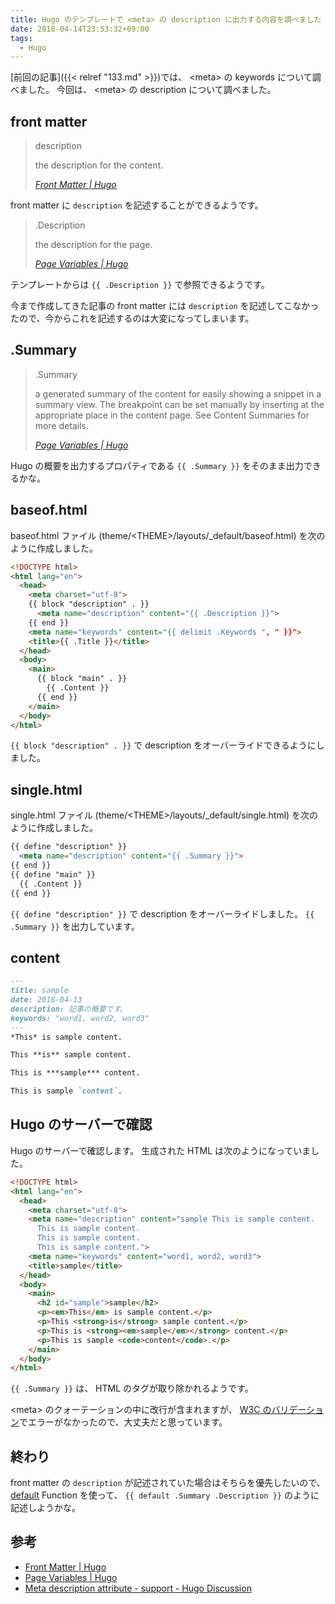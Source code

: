 ```yaml
---
title: Hugo のテンプレートで <meta> の description に出力する内容を調べました
date: 2018-04-14T23:53:32+09:00
tags:
  - Hugo
---
```


[前回の記事]({{< relref "133.md" >}})では、 \<meta\> の keywords について調べました。
今回は、 \<meta\> の description について調べました。

<!--more-->

## front matter

> description
>
> the description for the content.
>
> <cite>[Front Matter | Hugo](https://gohugo.io/content-management/front-matter/#front-matter-variables)</cite>

front matter に `description` を記述することができるようです。

> .Description
>
> the description for the page.
>
> <cite>[Page Variables | Hugo](https://gohugo.io/variables/page/#page-variables)</cite>

テンプレートからは `{{ .Description }}` で参照できるようです。

今まで作成してきた記事の front matter には `description` を記述してこなかったので、今からこれを記述するのは大変になってしまいます。

## .Summary 

> .Summary
>
> a generated summary of the content for easily showing a snippet in a summary view. The breakpoint can be set manually by inserting <!--more--> at the appropriate place in the content page. See Content Summaries for more details.
>
> <cite>[Page Variables | Hugo](https://gohugo.io/variables/page/#page-variables)</cite>

Hugo の概要を出力するプロパティである `{{ .Summary }}` をそのまま出力できるかな。

## baseof.html

baseof.html ファイル (theme/\<THEME\>/layouts/_default/baseof.html) を次のように作成しました。

```html
<!DOCTYPE html>
<html lang="en">
  <head>
    <meta charset="utf-8">
    {{ block "description" . }}
      <meta name="description" content="{{ .Description }}">
    {{ end }}
    <meta name="keywords" content="{{ delimit .Keywords ", " }}">
    <title>{{ .Title }}</title>
  </head>
  <body>
    <main>
      {{ block "main" . }}
        {{ .Content }}
      {{ end }}
    </main>
  </body>
</html>
```

`{{ block "description" . }}` で description をオーバーライドできるようにしました。

## single.html

single.html ファイル (theme/\<THEME\>/layouts/_default/single.html) を次のように作成しました。

```html
{{ define "description" }}
  <meta name="description" content="{{ .Summary }}">
{{ end }}
{{ define "main" }}
  {{ .Content }}
{{ end }}
```

`{{ define "description" }}` で description をオーバーライドしました。
`{{ .Summary }}` を出力しています。

## content

```markdown
---
title: sample
date: 2018-04-13
description: 記事の概要です。
keywords: "word1, word2, word3"
---
*This* is sample content.

This **is** sample content.

This is ***sample*** content.

This is sample `content`.
```

## Hugo のサーバーで確認

Hugo のサーバーで確認します。
生成された HTML は次のようになっていました。

```html
<!DOCTYPE html>
<html lang="en">
  <head>
    <meta charset="utf-8">
    <meta name="description" content="sample This is sample content.
      This is sample content.
      This is sample content.
      This is sample content.">
    <meta name="keywords" content="word1, word2, word3">
    <title>sample</title>
  </head>
  <body>
    <main>
      <h2 id="sample">sample</h2>
      <p><em>This</em> is sample content.</p>
      <p>This <strong>is</strong> sample content.</p>
      <p>This is <strong><em>sample</em></strong> content.</p>
      <p>This is sample <code>content</code>.</p>
    </main>
  </body>
</html>
```

`{{ .Summary }}` は、 HTML のタグが取り除かれるようです。

\<meta\> のクォーテーションの中に改行が含まれますが、 [W3C のバリデーション](https://validator.w3.org/)でエラーがなかったので、大丈夫だと思っています。

## 終わり

front matter の `description` が記述されていた場合はそちらを優先したいので、 [default](https://gohugo.io/functions/default/) Function を使って、 `{{ default .Summary .Description }}` のように記述しようかな。

## 参考

* [Front Matter | Hugo](https://gohugo.io/content-management/front-matter/#front-matter-variables)
* [Page Variables | Hugo](https://gohugo.io/variables/page/#page-variables)
* [Meta description attribute - support - Hugo Discussion](https://discourse.gohugo.io/t/meta-description-attribute/3922)
